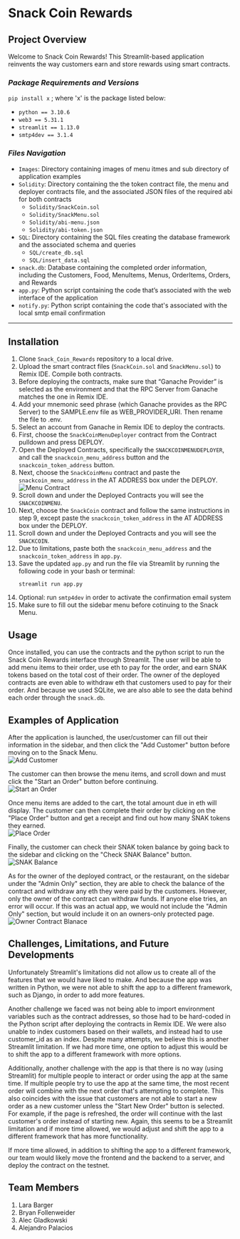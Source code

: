 # Snack Coin Rewards

## **Project Overview**

Welcome to Snack Coin Rewards! This Streamlit-based application reinvents the way customers earn and store rewards using smart contracts. 

### *Package Requirements and Versions*
`pip install x` ; where 'x' is the package listed below:
* `python == 3.10.6`
* `web3 == 5.31.1`
* `streamlit == 1.13.0`
* `smtp4dev == 3.1.4`

### *Files Navigation*
* `Images`: Directory containing images of menu itmes and sub directory of application examples
* `Solidity`: Directory containing the the token contract file, the menu and deployer contracts file, and the associated JSON files of the required abi for both contracts
  * `Solidity/SnackCoin.sol`
  * `Solidity/SnackMenu.sol`
  * `Solidity/abi-menu.json`
  * `Solidity/abi-token.json`
* `SQL`: Directory containing the SQL files creating the database framework and the associated schema and queries
  * `SQL/create_db.sql`
  * `SQL/insert_data.sql`
* `snack.db`: Database containing the completed order information, including the Customers, Food, MenuItems, Menus, OrderItems, Orders, and Rewards
* `app.py`: Python script containing the code that’s associated with the web interface of the application
* `notify.py`: Python script containing the code that's associated with the local smtp email confirmation

--------------

## Installation

1. Clone `Snack_Coin_Rewards` repository to a local drive.
2. Upload the smart contract files (`SnackCoin.sol` and `SnackMenu.sol`) to Remix IDE. Compile both contracts.
3. Before deploying the contracts, make sure that “Ganache Provider” is selected as the environment and that the RPC Server from Ganache matches the one in Remix IDE.
4. Add your mnemonic seed phrase (which Ganache provides as the RPC Server) to the SAMPLE.env file as WEB_PROVIDER_URI. Then rename the file to .env.
5. Select an account from Ganache in Remix IDE to deploy the contracts.
6. First, choose the `SnackCoinMenuDeployer` contract from the Contract pulldown and press DEPLOY.
7. Open the Deployed Contracts, specifically the `SNACKCOINMENUDEPLOYER`, and call the `snackcoin_menu_address` button and the `snackcoin_token_address` button.
8. Next, choose the `SnackCoinMenu` contract and paste the `snackcoin_menu_address` in the AT ADDRESS box under the DEPLOY. <br>
![Menu Contract](https://github.com/lrb924/Snack_Coin_Rewards/blob/main/Images/Screenshots/Menu.png)
1.  Scroll down and under the Deployed Contracts you will see the `SNACKCOINMENU`.
2.  Next, choose the `SnackCoin` contract and follow the same instructions in step 9, except paste the `snackcoin_token_address` in the AT ADDRESS box under the DEPLOY.
3.  Scroll down and under the Deployed Contracts and you will see the `SNACKCOIN`.
4.  Due to limitations, paste both the `snackcoin_menu_address` and the `snackcoin_token_address` in `app.py`.
5.  Save the updated `app.py` and run the file via Streamlit by running the following code in your bash or terminal: 
    ```
    streamlit run app.py
    ```
6.  Optional: run `smtp4dev` in order to activate the confirmation email system
7.  Make sure to fill out the sidebar menu before cotinuing to the Snack Menu.

## Usage

Once installed, you can use the contracts and the python script to run the Snack Coin Rewards interface through Streamlit. The user will be able to add menu items to their order, use eth to pay for the order, and earn SNAK tokens based on the total cost of their order. The owner of the deployed contracts are even able to withdraw eth that customers used to pay for their order. And because we used SQLite, we are also able to see the data behind each order through the `snack.db`.

## Examples of Application

After the application is launched, the user/customer can fill out their information in the sidebar, and then click the "Add Customer" button before moving on to the Snack Menu. <br>
![Add Customer](Images/Screenshots/Add%20Cusomter%20Sidebar.png)

The customer can then browse the menu items, and scroll down and must click the "Start an Order" button before continuing. <br>
![Start an Order](Images/Screenshots/Start%20an%20Order.png)

Once menu items are added to the cart, the total amount due in eth will display. The customer can then complete their order by clicking on the "Place Order" button and get a receipt and find out how many SNAK tokens they earned. <br>
![Place Order](Images/Screenshots/Place%20Order%20with%20Receipt.png)

Finally, the customer can check their SNAK token balance by going back to the sidebar and clicking on the "Check SNAK Balance" button. <br>
![SNAK Balance](Images/Screenshots/SNAK%20Balance.png)

As for the owner of the deployed contract, or the restaurant, on the sidebar under the "Admin Only" section, they are able to check the balance of the contract and withdraw any eth they were paid by the customers. However, only the owner of the contract can withdraw funds. If anyone else tries, an error will occur. If this was an actual app, we would not include the "Admin Only" section, but would include it on an owners-only protected page. <br>
![Owner Contract Blanace](Images/Screenshots/Check%20Owner%20Balance.png)

## Challenges, Limitations, and Future Developments

Unfortunately Streamlit's limitations did not allow us to create all of the features that we would have liked to make. And because the app was written in Python, we were not able to shift the app to a different framework, such as Django, in order to add more features. 

Another challenge we faced was not being able to import environment variables such as the contract addresses, so those had to be hard-coded in the Python script after deploying the contracts in Remix IDE. We were also unable to index customers based on their wallets, and instead had to use customer_id as an index. Despite many attempts, we believe this is another Streamlit limitation. If we had more time, one option to adjust this would be to shift the app to a different framework with more options.

Additionally, another challenge with the app is that there is no way (using Streamlit) for multiple people to interact or order using the app at the same time. If multiple people try to use the app at the same time, the most recent order will combine with the next order that's attempting to complete. This also coincides with the issue that customers are not able to start a new order as a new customer unless the "Start New Order" button is selected. For example, if the page is refreshed, the order will continue with the last customer's order instead of starting new. Again, this seems to be a Streamlit limitation and if more time allowed, we would adjust and shift the app to a different framework that has more functionality. 

If more time allowed, in addition to shifting the app to a different framework, our team would likely move the frontend and the backend to a server, and deploy the contract on the testnet.

## Team Members
1. Lara Barger
2. Bryan Follenweider
3. Alec Gladkowski
4. Alejandro Palacios